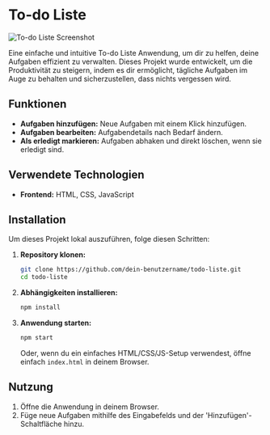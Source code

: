 
# To-do Liste

![To-do Liste Screenshot](path/to/screenshot.png)

Eine einfache und intuitive To-do Liste Anwendung, um dir zu helfen, deine Aufgaben effizient zu verwalten. Dieses Projekt wurde entwickelt, um die Produktivität zu steigern, indem es dir ermöglicht, tägliche Aufgaben im Auge zu behalten und sicherzustellen, dass nichts vergessen wird.

## Funktionen

- **Aufgaben hinzufügen:** Neue Aufgaben mit einem Klick hinzufügen.
- **Aufgaben bearbeiten:** Aufgabendetails nach Bedarf ändern.
- **Als erledigt markieren:** Aufgaben abhaken und direkt löschen, wenn sie erledigt sind.


## Verwendete Technologien

- **Frontend:** HTML, CSS, JavaScript

## Installation

Um dieses Projekt lokal auszuführen, folge diesen Schritten:

1. **Repository klonen:**
   ```bash
   git clone https://github.com/dein-benutzername/todo-liste.git
   cd todo-liste
   ```

2. **Abhängigkeiten installieren:**
   ```bash
   npm install
   ```

3. **Anwendung starten:**
   ```bash
   npm start
   ```

   Oder, wenn du ein einfaches HTML/CSS/JS-Setup verwendest, öffne einfach `index.html` in deinem Browser.

## Nutzung

1. Öffne die Anwendung in deinem Browser.
2. Füge neue Aufgaben mithilfe des Eingabefelds und der 'Hinzufügen'-Schaltfläche hinzu.

